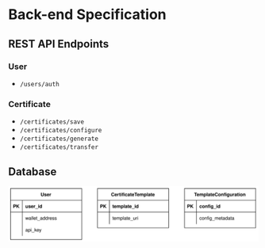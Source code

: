 # Back-end Specification

## REST API Endpoints

### User

- `/users/auth`

### Certificate

- `/certificates/save`
- `/certificates/configure`
- `/certificates/generate`
- `/certificates/transfer`

## Database

![db-design](db-design.svg)
